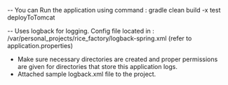 -- You can Run the application using command : gradle clean build -x test deployToTomcat

-- Uses logback for logging. Config file located in : /var/personal_projects/rice_factory/logback-spring.xml (refer to application.properties)
   - Make sure necessary directories are created and proper permissions are given for directories that store this application logs.
   - Attached sample logback.xml file to the project.

